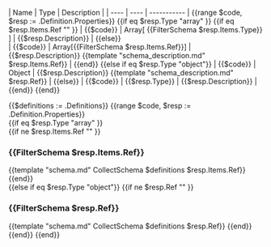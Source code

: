 | Name | Type | Description | 
| ---- | ---- | ----------- |  {{range $code, $resp := .Definition.Properties}}  {{if eq $resp.Type  "array" }}   {{if eq $resp.Items.Ref  "" }} 
| {{$code}} | Array[ {{FilterSchema $resp.Items.Type}} ] | {{$resp.Description}} | {{else}}  
| {{$code}} | Array[{{FilterSchema $resp.Items.Ref}}] | {{$resp.Description}} {{template "schema_description.md" $resp.Items.Ref}} | {{end}}  {{else if eq $resp.Type  "object"}}
| {{$code}} | Object | {{$resp.Description}} {{template "schema_description.md" $resp.Ref}}  |  {{else}} 
| {{$code}} | {{$resp.Type}} | {{$resp.Description}} |  {{end}} {{end}}

{{$definitions := .Definitions}}
{{range $code, $resp := .Definition.Properties}}  
    {{if eq $resp.Type  "array" }}   
        {{if ne $resp.Items.Ref  "" }} 
### {{FilterSchema $resp.Items.Ref}}
{{template "schema.md" CollectSchema $definitions  $resp.Items.Ref}}
        {{end}}  
    {{else if eq $resp.Type  "object"}}
        {{if ne $resp.Ref  "" }} 
### {{FilterSchema $resp.Ref}}
{{template "schema.md" CollectSchema $definitions  $resp.Ref}}
        {{end}}  
    {{end}} 
 {{end}}
 

